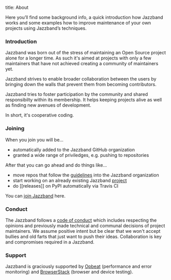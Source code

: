 title: About

Here you’ll find some background info, a quick introduction how
Jazzband works and some examples how to improve maintenance of
your own projects using Jazzband’s techniques.

### Introduction

Jazzband was born out of the stress of maintaining an Open Source project
alone for a longer time. As such it's aimed at projects with only a
few maintainers that have not achieved creating a community of maintainers
yet.

Jazzband strives to enable broader collaboration between the users by
bringing down the walls that prevent them from becoming contributors.

Jazzband tries to foster participation by the community and shared
responsibilty within its membership. It helps keeping projects alive as
well as finding new avenues of development.

In short, it's cooperative coding.

### Joining

When you join you will be...

- automatically added to the Jazzband GitHub organization
- granted a wide range of priviledges, e.g. pushing to repositories

After that you can go ahead and do things like...

- move repos that follow the [guidelines](/about/guidelines) into the Jazzband organization
- start working on an already existing Jazzband [project](/projects)
- do [[releases]] on PyPI automatically via Travis CI

You can [join Jazzband](/join) here.

### Conduct

The Jazzband follows a [code of conduct](/about/conduct) which includes
respecting the opinions and previously made technical and communal decisions
of project maintainers. We assume positive intent but be clear that we won't
accept bullies and old farts that just want to push their ideas. Collaboration
is key and compromises required in a Jazzband.

### Support

Jazzband is graciously supported by [Opbeat](https://opbeat.com/)
(performance and error monitoring) and
[BrowserStack](https://www.browserstack.com) (browser and device testing).
